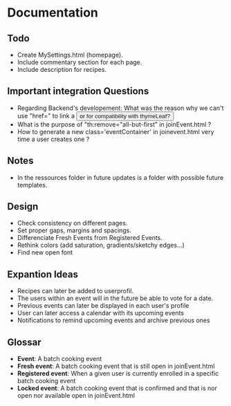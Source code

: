 # Documentation

## Todo
- Create MySettings.html (homepage).
- Include commentary section for each page.
- Include description for recipes.

## Important integration Questions
- Regarding Backend's developement: What was the reason why we can't use "href=" to link a <button> or <a> for compatibility with thymeLeaf?
- What is the purpose of "th:remove="all-but-first" in joinEvent.html ?
- How to generate a new class='eventContainer' in joinevent.html very time a user creates one ?

## Notes
- In the ressources folder in future updates is a folder with possible future templates.

## Design
- Check consistency on different pages.
- Set proper gaps, margins and spacings.
- Differenciate Fresh Events from Registered Events.
- Rethink colors (add saturation, gradients/sketchy edges...)
- Find new open font
 
## Expantion Ideas
- Recipes can later be added to userprofil.
- The users within an event will in the future be able to vote for a date.
- Previous events can later be displayed in each user's profile
- User can later access a calendar with its upcoming events
- Notifications to remind upcoming events and archive previous ones

## Glossar
- **Event**: A batch cooking event
- **Fresh event**: A batch cooking event that is still open in joinEvent.html
- **Registered event**: When a given user is currently enrolled in a specific batch cooking event
- **Locked event**: A batch cooking event that is confirmed and that is nor open nor available open in joinEvent.html

